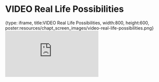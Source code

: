 # VIDEO Real Life Possibilities
 
{type: iframe, title:VIDEO Real Life Possibilities, width:800, height:600, poster:resources/chapt_screen_images/video-real-life-possibilities.png}
![](https://hutchdatascience.org/AI_for_Decision_Makers/no_toc/video-real-life-possibilities.html)
 

 
